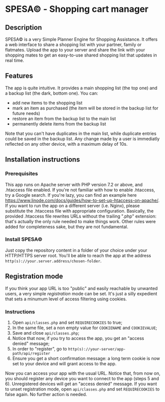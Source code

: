# SPESA&copy; - Shopping cart manager #
## Description ##
SPESA&copy; is a very Simple Planner Engine for Shopping Assistance. It offers a web interface to share a shopping list with your partner, family or flatmates. Upload the app to your server and share the link with your shopping mates to get an easy-to-use shared shopping list that updates in real time.
## Features ##
The app is quite intuitive. It provides a main shopping list (the top one) and a backup list (the dark, bottom one). You can:
* add new items to the shopping list
* mark an item as purchased (the item will be stored in the backup list for future needs)
* restore an item from the backup list to the main list
* permanently delete items from the backup list

Note that you can't have duplicates in the main list, while duplicate entries could be saved in the backup list. Any change made by a user is immediatly reflected on any other device, with a maximum delay of 10s.
## Installation instructions ##
### Prerequisites ###
This app runs on Apache server with PHP version 7.2 or above, and .htaccess file enabled. If you're not familiar with how to enable .htaccess, try a Google search. If you're lazy, you can find an example here https://www.linode.com/docs/guides/how-to-set-up-htaccess-on-apache/.
If you want to run the app on a different server (i.e. Nginx), please substitute the .htaccess file with appropriate configuration. Basically, the provided .htaccess file rewrites URLs without the trailing ".php" extension: that's actually the only rule needed to make things work. Other rules were added for completeness sake, but they are not fundamental.
### Install SPESA&copy; ###
Just copy the repository content in a folder of your choice under your HTTP/HTTPS server root. You'll be able to reach the app at the address 
`http(s)://your.server.address/chosen-folder`.
## Registration mode ##
If you think your app URL is too "public" and easily reachable by unwanted users, a very simple _registration_ mode can be set. It's just a silly expedient that sets a minumum level of access filtering using cookies. 
### Instructions ###
1. Open `api/classes.php` and set `REQUIRECOOKIES` to true;
2. In the same file, set a non empty value for `COOKIENAME` and `COOKIEVALUE`;
3. Save and close `api/classes.php`;
4. Notice that now, if you try to access the app, you get an "access denied" message;
5. In order to "register", go to `http(s)://your-server/app-path/api/register`
6. Ensure you get a short confirmation message: a long term cookie is now set to your device and will grant access to the app.

Now you can access your app with the usual URL. Notice that, from now on, you should register any device you want to connect to the app (steps 5 and 6). Unregistered devices will get an "access denied" message. If you want to unset registration mode, open `api/classes.php` and set `REQUIRECOOKIES` to false again. No further action is needed. 

